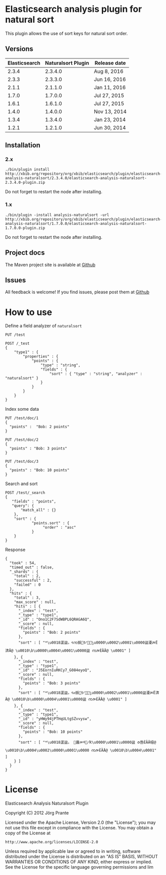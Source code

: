 
# Elasticsearch analysis plugin for natural sort

This plugin allows the use of sort keys for natural sort order.

## Versions

| Elasticsearch    | Naturalsort Plugin | Release date |
| ---------------- | ------------------ | -------------|
| 2.3.4            | 2.3.4.0            | Aug  8, 2016 |
| 2.3.3            | 2.3.3.0            | Jun 16, 2016 |
| 2.1.1            | 2.1.1.0            | Jan 11, 2016 |
| 1.7.0            | 1.7.0.0            | Jul 27, 2015 |
| 1.6.1            | 1.6.1.0            | Jul 27, 2015 |
| 1.4.0            | 1.4.0.0            | Nov 13, 2014 |
| 1.3.4            | 1.3.4.0            | Jan 23, 2014 |
| 1.2.1            | 1.2.1.0            | Jun 30, 2014 |

## Installation

### 2.x

    ./bin/plugin install http://xbib.org/repository/org/xbib/elasticsearch/plugin/elasticsearch-analysis-naturalsort/2.3.4.0/elasticsearch-analysis-naturalsort-2.3.4.0-plugin.zip

Do not forget to restart the node after installing.

### 1.x

    ./bin/plugin -install analysis-naturalsort -url http://xbib.org/repository/org/xbib/elasticsearch/plugin/elasticsearch-analysis-naturalsort/1.7.0.0/elasticsearch-analysis-naturalsort-1.7.0.0-plugin.zip

Do not forget to restart the node after installing.

## Project docs

The Maven project site is available at [Github](http://jprante.github.io/elasticsearch-analysis-naturalsort)

## Issues

All feedback is welcome! If you find issues, please post them at [Github](https://github.com/jprante/elasticsearch-analysis-naturalsort/issues)

# How to use

Define a field analyzer of `naturalsort`

    PUT /test

    POST /_test
    { 
        "type1" : { 
            "properties" : { 
                "points" : { 
                    "type" : "string", 
                    "fields" : { 
                        "sort" : { "type" : "string", "analyzer" : "naturalsort" } 
                    } 
                } 
            } 
        } 
    }

Index some data

    PUT /test/doc/1
    {
      "points" :  "Bob: 2 points"
    }

    PUT /test/doc/2
    {
      "points" : "Bob: 3 points"
    }

    PUT /test/doc/3
    {
      "points" : "Bob: 10 points"
    }

Search and sort

    POST /test/_search
    {
       "fields" : "points",
       "query": {
           "match_all" : {}
        },
        "sort" : { 
                "points.sort" : {
                     "order" : "asc"
                }
        }       
    }

Response

    {
      "took" : 54,
      "timed_out" : false,
      "_shards" : {
        "total" : 2,
        "successful" : 2,
        "failed" : 0
      },
      "hits" : {
        "total" : 3,
        "max_score" : null,
        "hits" : [ {
          "_index" : "test",
          "_type" : "type1",
          "_id" : "Ono1C2F7SdWBPL6QRAGA6Q",
          "_score" : null,
          "fields" : {
            "points" : "Bob: 2 points"
          },
          "sort" : [ "*\u0018䀊䀀。ᰁက挀㄀ᜀఠٰ̰\u0000\u0002\u0001\u0000䀀‎瀀ࠀЁ渀Ā@ \u0010\b\u0000\u0004\u0001\u0000䀀 ကࠀЀȀĀ@ \u0001" ]
        }, {
          "_index" : "test",
          "_type" : "type1",
          "_id" : "J5EornIuRKCy7_G084eyoQ",
          "_score" : null,
          "fields" : {
            "points" : "Bob: 3 points"
          },
          "sort" : [ "*\u0018䀊䀀。ᰁሀ挀㄀ᜀఠٰ̰\u0000\u0002\u0001\u0000䀀‎瀀ࠀЁ渀Ā@ \u0010\b\u0000\u0004\u0001\u0000䀀 ကࠀЀȀĀ@ \u0001" ]
        }, {
          "_index" : "test",
          "_type" : "type1",
          "_id" : "yHWy94jPTHqULtgSZvvysw",
          "_score" : null,
          "fields" : {
            "points" : "Bob: 10 points"
          },
          "sort" : [ "*\u0018䀊䀀。 ฀䘀ㆀᢀ஀̸ؐƘ\u0000\u0001\u0000䀀 ဇ㠀ЀȀĀ㮀@ \u0010\b\u0004\u0002\u0000\u0001\u0000 ကࠀЀȀĀ@ \u0010\b\u0004\u0001" ]
        } ]
      }
    }

# License

Elasticsearch Analysis Naturalsort Plugin

Copyright (C) 2012 Jörg Prante

Licensed under the Apache License, Version 2.0 (the "License");
you may not use this file except in compliance with the License.
You may obtain a copy of the License at

    http://www.apache.org/licenses/LICENSE-2.0

Unless required by applicable law or agreed to in writing, software
distributed under the License is distributed on an "AS IS" BASIS,
WITHOUT WARRANTIES OR CONDITIONS OF ANY KIND, either express or implied.
See the License for the specific language governing permissions and
lim